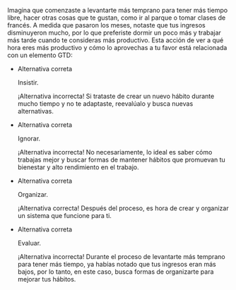 Imagina que comenzaste a levantarte más temprano para tener más tiempo libre, hacer otras cosas que te gustan, como ir al parque o tomar clases de francés. A medida que pasaron los meses, notaste que tus ingresos disminuyeron mucho, por lo que preferiste dormir un poco más y trabajar más tarde cuando te consideras más productivo. Esta acción de ver a qué hora eres más productivo y cómo lo aprovechas a tu favor está relacionada con un elemento GTD:

- Alternativa correta
    
    Insistir.
    
    ¡Alternativa incorrecta! Si trataste de crear un nuevo hábito durante mucho tiempo y no te adaptaste, reevalúalo y busca nuevas alternativas.
    
- Alternativa correta
    
    Ignorar.
    
    ¡Alternativa incorrecta! No necesariamente, lo ideal es saber cómo trabajas mejor y buscar formas de mantener hábitos que promuevan tu bienestar y alto rendimiento en el trabajo.
    
- Alternativa correta
    
    Organizar.
    
    ¡Alternativa correcta! Después del proceso, es hora de crear y organizar un sistema que funcione para ti.
    
- Alternativa correta
    
    Evaluar.
    
    ¡Alternativa incorrecta! Durante el proceso de levantarte más temprano para tener más tiempo, ya habías notado que tus ingresos eran más bajos, por lo tanto, en este caso, busca formas de organizarte para mejorar tus hábitos.